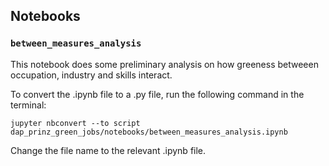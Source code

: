 ## Notebooks

### `between_measures_analysis`

This notebook does some preliminary analysis on how greeness betweeen occupation, industry and skills interact.

To convert the .ipynb file to a .py file, run the following command in the terminal:

```
jupyter nbconvert --to script dap_prinz_green_jobs/notebooks/between_measures_analysis.ipynb
```

Change the file name to the relevant .ipynb file.
